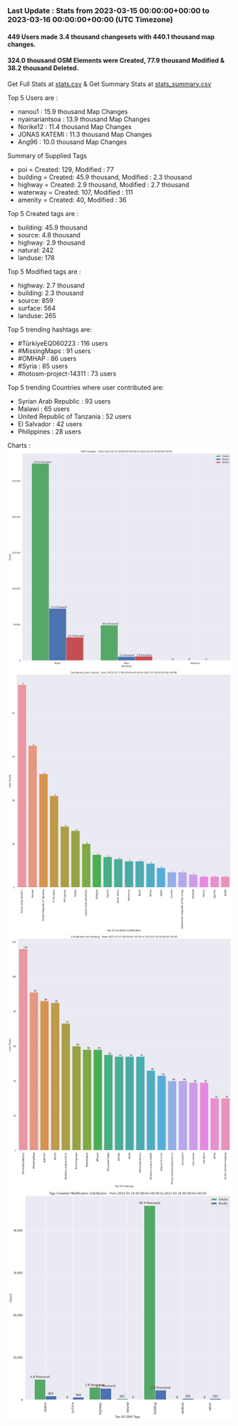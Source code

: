 ### Last Update : Stats from 2023-03-15 00:00:00+00:00 to 2023-03-16 00:00:00+00:00 (UTC Timezone)

#### 449 Users made 3.4 thousand changesets with 440.1 thousand map changes.
#### 324.0 thousand OSM Elements were Created, 77.9 thousand Modified & 38.2 thousand Deleted.
Get Full Stats at [stats.csv](/stats/hotosm/Daily/stats.csv)
 & Get Summary Stats at [stats_summary.csv](/stats/hotosm/Daily/stats_summary.csv)

Top 5 Users are : 
- nanou1 : 15.9 thousand Map Changes
- nyainariantsoa : 13.9 thousand Map Changes
- Norike12 : 11.4 thousand Map Changes
- JONAS KATEMI : 11.3 thousand Map Changes
- Ang96 : 10.0 thousand Map Changes

Summary of Supplied Tags
- poi = Created: 129, Modified : 77
- building = Created: 45.9 thousand, Modified : 2.3 thousand
- highway = Created: 2.9 thousand, Modified : 2.7 thousand
- waterway = Created: 107, Modified : 111
- amenity = Created: 40, Modified : 36


Top 5 Created tags are :
- building: 45.9 thousand
- source: 4.8 thousand
- highway: 2.9 thousand
- natural: 242
- landuse: 178


Top 5 Modified tags are :
- highway: 2.7 thousand
- building: 2.3 thousand
- source: 859
- surface: 564
- landuse: 265


Top 5 trending hashtags are:
- #TürkiyeEQ060223 : 116 users
- #MissingMaps : 91 users
- #OMHAP : 86 users
- #Syria : 85 users
- #hotosm-project-14311 : 73 users


Top 5 trending Countries where user contributed are:
- Syrian Arab Republic : 93 users
- Malawi : 65 users
- United Republic of Tanzania : 52 users
- El Salvador : 42 users
- Philippines : 28 users


 Charts : 
![Alt text](./stats_osm_changes.png) 
![Alt text](./stats_users_per_country.png) 
![Alt text](./stats_users_per_hashtag.png) 
![Alt text](./stats_tags.png) 
